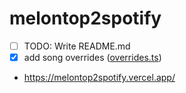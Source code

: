 # melontop2spotify
- [ ] TODO: Write README.md
- [x] add song overrides ([overrides.ts](src/lib/server/overrides.ts))
- https://melontop2spotify.vercel.app/